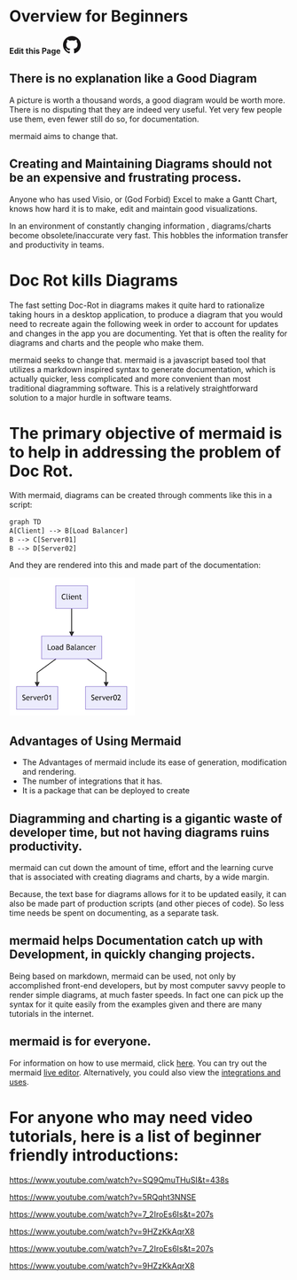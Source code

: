 # Overview for Beginners
**Edit this Page** [![N|Solid](./img/GitHub-Mark-32px.png)](https://github.com/mermaid-js/mermaid/blob/develop/docs/n00b-overview.md)

## There is no explanation like a Good Diagram

A picture is worth a thousand words, a good diagram would be worth more. There is no disputing that they are indeed very useful. Yet very few people use them, even fewer still do so, for documentation.

mermaid aims to change that. 

## Creating and Maintaining Diagrams should not be an expensive and frustrating process. 

Anyone who has used Visio, or (God Forbid) Excel to make a Gantt Chart, knows how hard it is to make, edit and maintain good visualizations. 

In an environment of constantly changing information , diagrams/charts become obsolete/inaccurate very fast. This hobbles the information transfer and productivity in teams.

# Doc Rot kills Diagrams

The fast setting Doc-Rot in diagrams makes it quite hard to rationalize taking hours in a desktop application, to produce a diagram that you would need to recreate again the following week in order to account for updates and changes in the app you are documenting. Yet that is often the reality for diagrams and charts and the people who make them.

mermaid seeks to change that. mermaid is a javascript based tool that utilizes a markdown inspired syntax to generate documentation, which is actually quicker, less complicated and more convenient than most traditional diagramming software. This is a relatively straightforward solution to a major hurdle in software teams.  

# The primary objective of mermaid is to help in addressing the problem of Doc Rot. 

With mermaid, diagrams can be created through comments like this in a script:

```
graph TD
A[Client] --> B[Load Balancer]
B --> C[Server01]
B --> D[Server02]
```

And they are rendered into this and made part of the documentation:

![Flowchart](./img/n00b-firstFlow.png)

## Advantages of Using Mermaid

- The Advantages of mermaid include its ease of generation, modification and rendering.
- The number of integrations that it has. 
- It is a package that can be deployed to create 


## Diagramming and charting is a gigantic waste of developer time, but not having diagrams ruins productivity. 

mermaid can cut down the amount of time, effort and the learning curve that is associated with creating diagrams and charts, by a wide margin. 

Because, the text base for  diagrams allows for it to be updated easily, it can also be made part of production scripts (and other pieces of code). So less time needs be spent on documenting, as a separate task. 


## mermaid helps Documentation catch up with Development, in quickly changing projects. 

Being based on markdown, mermaid can be used, not only by accomplished front-end developers, but by most computer savvy people to render simple diagrams, at much faster speeds.
In fact one can pick up the syntax for it quite easily from the examples given and there are many tutorials in the internet. 

## mermaid is for everyone.

For information on how to use mermaid, click [here](https://mermaid-js.github.io/mermaid/#/n00b-gettingStarted).
You can try out the mermaid [live editor](https://mermaid-js.github.io/mermaid-live-editor/).
Alternatively, you could also view the [integrations and uses](https://mermaid-js.github.io/mermaid/#/./integrations). 

# For anyone who may need video tutorials, here is a list of beginner friendly introductions: 

https://www.youtube.com/watch?v=SQ9QmuTHuSI&t=438s

https://www.youtube.com/watch?v=5RQqht3NNSE

https://www.youtube.com/watch?v=7_2IroEs6Is&t=207s

https://www.youtube.com/watch?v=9HZzKkAqrX8

https://www.youtube.com/watch?v=7_2IroEs6Is&t=207s

https://www.youtube.com/watch?v=9HZzKkAqrX8
